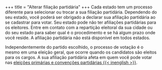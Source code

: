 +++
title = "Alterar filiação partidária"
+++
Cada estado tem um processo diferente para selecionar ou trocar a sua filiação partidária. Dependendo do seu estado, você poderá ser obrigado a declarar sua afiliação partidária ao se cadastrar para votar. Seu estado pode não ter afiliações partidárias para os eleitores. Entre em contato com a repartição eleitoral da sua cidade ou do seu estado para saber qual é o procedimento e se há algum prazo onde você reside. A afiliação partidária não está disponível em todos estados.

Independentemente do partido escolhido, o processo de votação é o mesmo em uma eleição geral, que ocorre quando os candidatos são eleitos para os cargos. A sua afiliação partidária afeta em quem você pode votar nas [eleições primárias e convenções partidárias {{< inenglish >}}](https://www.usa.gov/election#item-37162).